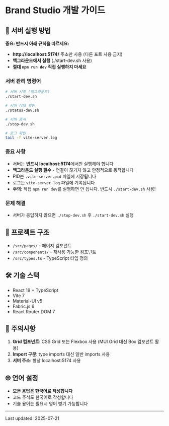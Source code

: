 # Brand Studio 개발 가이드

## 🚀 서버 실행 방법

**중요: 반드시 아래 규칙을 따르세요:**
- **http://localhost:5174/** 주소만 사용 (다른 포트 사용 금지)
- **백그라운드에서 실행** (./start-dev.sh 사용)
- **절대 `npm run dev` 직접 실행하지 마세요**

### 서버 관리 명령어

```bash
# 서버 시작 (백그라운드)
./start-dev.sh

# 서버 상태 확인
./status-dev.sh

# 서버 중지
./stop-dev.sh

# 로그 확인
tail -f vite-server.log
```

### 중요 사항
- 서버는 **반드시 localhost:5174**에서만 실행해야 합니다
- **백그라운드 실행 필수** - 연결이 끊기지 않고 안정적으로 동작합니다
- PID는 `.vite-server.pid` 파일에 저장됩니다
- 로그는 `vite-server.log` 파일에 기록됩니다
- **주의**: 직접 `npm run dev`를 실행하면 안 됩니다. 반드시 `./start-dev.sh` 사용!

### 문제 해결
- 서버가 응답하지 않으면 `./stop-dev.sh` 후 `./start-dev.sh` 실행

## 📁 프로젝트 구조

- `/src/pages/` - 페이지 컴포넌트
- `/src/components/` - 재사용 가능한 컴포넌트
- `/src/types.ts` - TypeScript 타입 정의

## 🛠 기술 스택

- React 19 + TypeScript
- Vite 7
- Material-UI v5
- Fabric.js 6
- React Router DOM 7

## 📝 주의사항

1. **Grid 컴포넌트**: CSS Grid 또는 Flexbox 사용 (MUI Grid 대신 Box 컴포넌트 활용)
2. **Import 구문**: type imports 대신 일반 imports 사용
3. **서버 주소**: 항상 localhost:5174 사용

## 🌐 언어 설정

- **모든 응답은 한국어로 작성합니다**
- 코드 주석도 한국어로 작성합니다
- 기술 용어는 필요시 영어 병기 가능합니다

---
Last updated: 2025-07-21